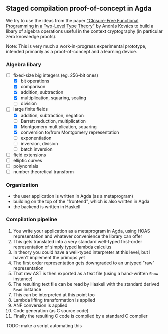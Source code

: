
Staged compilation proof-of-concept in Agda
-------------------------------------------

We try to use the ideas from the paper 
["Closure-Free Functional Programming in a Two-Level Type Theory"](https://andraskovacs.github.io/pdfs/2ltt_icfp24.pdf)
by András Kovács to build a libary of algebra operations useful in the context
cryptography (in particular zero knowledge proofs).

Note: This is very much a work-in-progress experimental prototype, intended primarily
as a proof-of-concept and a learning device.

### Algebra libary

- [ ] fixed-size big integers (eg. 256-bit ones)
  - [x] bit operations
  - [x] comparison
  - [x] addition, subtraction 
  - [x] multiplication, squaring, scaling
  - [ ] division
- [ ] large finite fields
  - [x] addition, subtraction, negation
  - [ ] Barrett reduction, multiplication
  - [x] Montgomery multiplication, squaring
  - [x] conversion to/from Montgomery representation
  - [ ] exponentiation
  - [ ] inversion, division
  - [ ] batch inversion
- [ ] field extensions
- [ ] elliptic curves
- [ ] polynomials
- [ ] number theoretical transform

### Organization

- the user application is written in Agda (as a metaprogram)
- building on the top of the "frontend", which is also written in Agda
- the backend is written in Haskell

### Compilation pipeline

1. You write your application as a metaprogram in Agda, using HOAS representation and whatever convenience the library can offer
2. This gets translated into a very standard well-typed first-order representation of simply typed lambda calculus
3. In theory you could have a well-typed interpreter at this level, but I haven't implement the primops yet
4. The first order representation gets downgraded to an untyped "raw" representation
5. That raw AST is then exported as a text file (using a hand-written `Show` instance)
6. The resulting text file can be read by Haskell with the standard derived `Read` instance
7. This can be interpreted at this point too
8. Lambda lifting transformation is applied
9. ANF conversion is applied
10. Code generation (as C source code)
11. Finally the resulting C code is compiled by a standard C compiler 

TODO: make a script automating this

